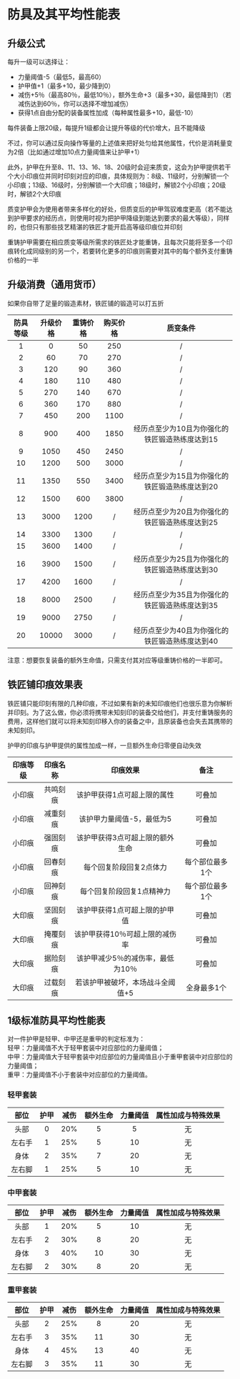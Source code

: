 # 防具及其平均性能表

## 升级公式

每升一级可以选择让：

* 力量阈值-5（最低5，最高60）
* 护甲值+1（最多+10，最少降到0）
* 减伤+5％（最高80％，最低10％），额外生命+3（最多+30，最低降到1）（若减伤达到60％，你可以选择不增加减伤）
* 获得1点自由分配的装备属性加成（每种属性最多+10，最低-10）

每件装备上限20级，每提升1级都会让提升等级的代价增大，且不能降级

不过，你可以通过反向操作等量的上述值来把好处匀给其他属性，代价是消耗量变为2倍（比如通过增加10点力量阈值来让护甲+1）

此外，护甲在升至8、11、13、16、18、20级时会迎来质变，这会为护甲提供若干个大小印痕位并同时印刻对应的印痕，具体规则为：8级、11级时，分别解锁一个小印痕；13级、16级时，分别解锁一个大印痕；18级时，解锁2个小印痕；20级时，解锁2个大印痕

质变护甲会为使用者带来多样化的好处，但质变后的护甲驾驭难度更高（若不能达到护甲要求的经历点，则使用时视为把护甲降级到能达到要求的最大等级），同样的，也但只有那些技艺精湛的铁匠才能开启高等级印痕位并印刻

重铸护甲需要在相应质变等级所需求的铁匠处才能重铸，且每次只能将至多一个印痕转化成同级别的另一个，若要转化更多的印痕则需要对其中的每个额外支付重铸价格的一半

## 升级消费（通用货币）

如果你自带了足量的锻造素材，铁匠铺的锻造可以打五折

防具等级|升级价格|重铸价格|购买价格|质变条件
:--:|:--:|:--:|:--:|:--:
1|0|50|250|/
2|60|70|270|/
3|120|90|360|/
4|180|110|480|/
5|270|140|670|/
6|360|170|880|/
7|450|200|1100|/
8|900|400|1850|经历点至少为10且为你强化的铁匠锻造熟练度达到15
9|1050|450|2450|/
10|1200|500|3000|/
11|1350|550|3400|经历点至少为15且为你强化的铁匠锻造熟练度达到20
12|1500|600|3800|/
13|3000|1200|/|经历点至少为20且为你强化的铁匠锻造熟练度达到25
14|3300|1300|/|/
15|3600|1400|/|/
16|3900|1500|/|经历点至少为25且为你强化的铁匠锻造熟练度达到30
17|4200|1600|/|/
18|8000|2500|/|经历点至少为35且为你强化的铁匠锻造熟练度达到35
19|9000|2750|/|/
20|10000|3000|/|经历点至少为40且为你强化的铁匠锻造熟练度达到40

注意：想要恢复装备的额外生命值，只需支付其对应等级重铸价格的一半即可。

## 铁匠铺印痕效果表

铁匠铺只能印刻有限的几种印痕，不过如果有新的未知印痕他们也很乐意为你解析并印刻。为了这么做，你必须将携带未知刻印的装备交给他们，并支付重铸服务的费用，这样他们就可以将未知刻印移入你的装备之中，且原装备也会失去其携带的未知刻印。

护甲的印痕与护甲提供的属性加成一样，一旦额外生命归零便自动失效

印痕等级|印痕名称|印痕效果|备注
:--:|:--:|:--:|:--:
小印痕|共鸣刻痕|该护甲获得1点可超上限的属性|可叠加
小印痕|减重刻痕|该护甲力量阈值-5，最低为5|可叠加
小印痕|强固刻痕|该护甲获得3点可超上限的额外生命|可叠加
小印痕|回春刻痕|每个回复阶段回复2点体力|每个部位最多1个
小印痕|回神刻痕|每个回复阶段回复1点精神力|每个部位最多1个
大印痕|坚固刻痕|该护甲获得1点可超上限的护甲值|可叠加
大印痕|掩覆刻痕|该护甲获得10％可超上限的减伤率|可叠加
大印痕|据险刻痕|该护甲减少5％的减伤率，最低为10％|可叠加
大印痕|过载刻痕|若该护甲被破坏，本场战斗全阈值+5|全身最多1个

## 1级标准防具平均性能表

对一件护甲是轻甲、中甲还是重甲的判定标准为：<br>轻甲：力量阈值不大于轻甲套装中对应部位的力量阈值；<br>中甲：力量阈值大于轻甲套装中对应部位的力量阈值且小于重甲套装中对应部位的力量阈值；<br>重甲：力量阈值不小于套装中对应部位的力量阈值。

### 轻甲套装

部位|护甲|减伤|额外生命|力量阈值|属性加成与特殊效果
:--:|:--:|:--:|:--:|:--:|:--:
头部|0|20%|5|5|无
左右手|1|25%|5|10|无
身体|2|35%|7|20|无
左右脚|1|25%|5|10|无

### 中甲套装

部位|护甲|减伤|额外生命|力量阈值|属性加成与特殊效果
:--:|:--:|:--:|:--:|:--:|:--:
头部|1|20%|5|10|无
左右手|2|30%|8|20|无
身体|3|40%|10|30|无
左右脚|2|30%|8|20|无

### 重甲套装

部位|护甲|减伤|额外生命|力量阈值|属性加成与特殊效果
:--:|:--:|:--:|:--:|:--:|:--:
头部|2|25%|8|20|无
左右手|3|35%|11|30|无
身体|4|45%|13|40|无
左右脚|3|35%|11|30|无
